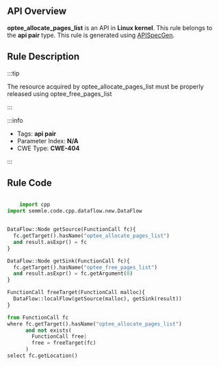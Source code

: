 ---
---


## API Overview
**optee_allocate_pages_list** is an API in **Linux kernel**. This rule belongs to the **api pair** type. This rule is generated using [APISpecGen](../../tools/APISpecGen).
## Rule Description

:::tip

The resource acquired by optee_allocate_pages_list must be properly released using optee_free_pages_list

:::

:::info

- Tags: **api pair**
- Parameter Index: **N/A**
- CWE Type: **CWE-404**

:::

## Rule Code
```python

    import cpp
import semmle.code.cpp.dataflow.new.DataFlow


DataFlow::Node getSource(FunctionCall fc){
  fc.getTarget().hasName("optee_allocate_pages_list")
  and result.asExpr() = fc
}

DataFlow::Node getSink(FunctionCall fc){
  fc.getTarget().hasName("optee_free_pages_list")
  and result.asExpr() = fc.getArgument(0)
}

FunctionCall freeTarget(FunctionCall malloc){
  DataFlow::localFlow(getSource(malloc), getSink(result))
}

from FunctionCall fc
where fc.getTarget().hasName("optee_allocate_pages_list")
      and not exists(
        FunctionCall free| 
        free = freeTarget(fc)
      )
select fc.getLocation()

    
```